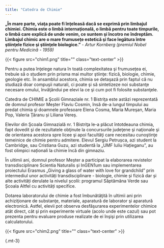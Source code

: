 ```yaml
---
title: "Catedra de Chimie"
---
```


**„În mare parte, viaţa poate fi înţeleasă dacă se exprimă prin limbajul chimiei. Chimia este o limbă internaţională, o limbă pentru toate timpurile, o limbă care explică de unde venim, ce suntem şi încotro ne îndreptăm. Limbajul chimic are o mare frumuseţe estetică şi face legătura între ştiinţele fizice şi ştiinţele biologice.”** - *Artur Kornberg (premiul Nobel pentru Medicină - 1959)*

{{< figure src="chim1.png" title=""  class="text-center" >}}

Pentru a putea înţelege natura în toată complexitatea şi frumuseţea ei, trebuie să o studiem prin prisma mai multor ştiinţe: fizică, biologie, chimie, geologie etc. În ansamblul acestora, chimia se detaşază prin faptul că nu studiază doar compuşii naturali, ci poate şi să sintetizeze noi substanţe necesare omului, învăţândui pe elevi la ce şi cum pot fi folosite substanţele.

Catedra de CHIMIE a Şcolii Gimnaziale nr. 1 Bistriţa este astăzi reprezentată de domnul profesor Meșter Flaviu Cosmin, însă de-a lungul timpului au predat chimia şi doamnele profesoare Elena Cosma, Maria Mureşan, Maria Pop, Valeria Ţăranu și Liliana Vereș.

Elevilor din Şcoala Gimnazială nr. 1 Bistriţa le-a plăcut întotdeauna chimia, fapt dovedit şi de rezultatele obţinute la concursurile judeţene şi naţionale şi de orientarea acestora spre licee şi apoi facultăţi care necesitau cunoştinţe temeinice de chimie pentru admitere. Elevul Sergiu Petrușca, azi student la Cambridge, sau Cristiana Guzu, azi studentă la „UMF Iuliu Hațieganu”, au fost olimpici naționali la chimie încă din gimnaziu.

În ultimii ani, domnul profesor Meșter a participat la elaborarea revistelor transdisciplinare Scientia Naturalis și InGEN1um sau implementarea proiectului Erasmus „Giving a glass of water with love for grandchild” prin intermediul unor activități transdisciplinare - biologie, chimie și fizică dar și alte activități derulate la nivelul școlii: programul Săptămâna Verde sau Școala Altfel cu activități specifice.

Dotarea laboratorului de chimie a fost îmbunătăţită în ultimii ani prin achiziţionare de substanţe, materiale, aparatură de laborator şi aparatură electronică. Astfel, elevii pot observa desfăşurarea experimentelor chimice atât direct, cât şi prin experimente virtuale (acolo unde este cazul) sau pot prezenta pentru evaluare produse realizate de ei înşişi prin utilizarea calculatorului.

{{< figure src="chim2.png" title=""  class="text-center" >}}

{.mt-3}
